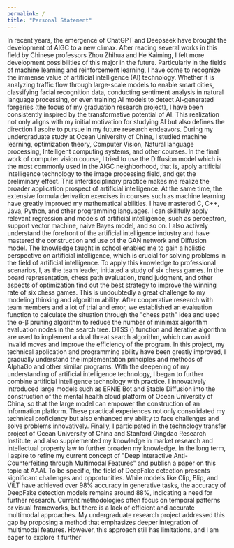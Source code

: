 ```yaml
---
permalink: /
title: "Personal Statement"
---
```


In recent years, the emergence of ChatGPT and Deepseek have brought the development of AIGC to a new climax. After reading several works in this field by Chinese professors Zhou Zhihua and He Kaiming, I felt more development possibilities of this major in the future. Particularly in the fields of machine learning and reinforcement learning, I have come to recognize the immense value of artificial intelligence (AI) technology. Whether it is analyzing traffic flow through large-scale models to enable smart cities, classifying facial recognition data, conducting sentiment analysis in natural language processing, or even training AI models to detect AI-generated forgeries (the focus of my graduation research project), I have been consistently inspired by the transformative potential of AI. This realization not only aligns with my initial motivation for studying AI but also defines the direction I aspire to pursue in my future research endeavors.
During my undergraduate study at Ocean University of China, I studied machine learning, optimization theory, Computer Vision, Natural language processing, Intelligent computing systems, and other courses. In the final work of computer vision course, I tried to use the Diffusion model which is the most commonly used in the AIGC neighborhood, that is, apply artificial intelligence technology to the image processing field, and get the preliminary effect. This interdisciplinary practice makes me realize the broader application prospect of artificial intelligence. At the same time, the extensive formula derivation exercises in courses such as machine learning have greatly improved my mathematical abilities. I have mastered C, C++, Java, Python, and other programming languages. I can skillfully apply relevant regression and models of artificial intelligence, such as perceptron, support vector machine, naive Bayes model, and so on. I also actively understand the forefront of the artificial intelligence industry and have mastered the construction and use of the GAN network and Diffusion model. The knowledge taught in school enabled me to gain a holistic perspective on artificial intelligence, which is crucial for solving problems in the field of artificial intelligence.
To apply this knowledge to professional scenarios, I, as the team leader, initiated a study of six chess games. In the board representation, chess path evaluation, trend judgment, and other aspects of optimization find out the best strategy to improve the winning rate of six chess games. This is undoubtedly a great challenge to my modeling thinking and algorithm ability. After cooperative research with team members and a lot of trial and error, we established an evaluation function to calculate the situation through the "chess path" idea and used the α-β pruning algorithm to reduce the number of minimax algorithm evaluation nodes in the search tree. DTSS () function and iterative algorithm are used to implement a dual threat search algorithm, which can avoid invalid moves and improve the efficiency of the program. In this project, my technical application and programming ability have been greatly improved, I gradually understand the implementation principles and methods of AlphaGo and other similar programs. With the deepening of my understanding of artificial intelligence technology, I began to further combine artificial intelligence technology with practice. I innovatively introduced large models such as ERNIE Bot and Stable Diffusion into the construction of the mental health cloud platform of Ocean University of China, so that the large model can empower the construction of an information platform. These practical experiences not only consolidated my technical proficiency but also enhanced my ability to face challenges and solve problems innovatively. Finally, I participated in the technology transfer project of Ocean University of China and Stanford Qingdao Research Institute, and also supplemented my knowledge in market research and intellectual property law to further broaden my knowledge.
In the long term, I aspire to refine my current concept of "Deep Interactive Anti-Counterfeiting through Multimodal Features" and publish a paper on this topic at AAAI. To be specific, the field of DeepFake detection presents significant challenges and opportunities. While models like Clip, Blip, and ViLT have achieved over 98% accuracy in generative tasks, the accuracy of DeepFake detection models remains around 88%, indicating a need for further research. Current methodologies often focus on temporal patterns or visual frameworks, but there is a lack of efficient and accurate multimodal approaches. My undergraduate research project addressed this gap by proposing a method that emphasizes deeper integration of multimodal features. However, this approach still has limitations, and I am eager to explore it further
